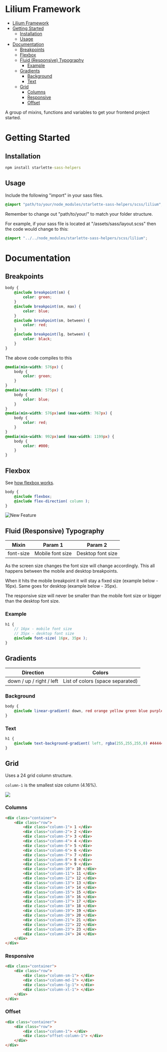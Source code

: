 # Lilium Framework

- [Lilium Framework](#lilium-framework)
- [Getting Started](#getting-started)
  - [Installation](#installation)
  - [Usage](#usage)
- [Documentation](#documentation)
  - [Breakpoints](#breakpoints)
  - [Flexbox](#flexbox)
  - [Fluid (Responsive) Typography](#fluid-responsive-typography)
    - [Example](#example)
  - [Gradients](#gradients)
    - [Background](#background)
    - [Text](#text)
  - [Grid](#grid)
    - [Columns](#columns)
    - [Responsive](#responsive)
    - [Offset](#offset)

A group of mixins, functions and variables to get your frontend project started.

# Getting Started

## Installation

```cmd
npm install starlette-sass-helpers
```

## Usage

Include the following "import" in your sass files. 

```scss
@import "path/to/your/node_modules/starlette-sass-helpers/scss/lilium";
```

Remember to change out "path/to/your/" to match your folder structure.

For example, if your sass file is located at "/assets/sass/layout.scss" then the code would change to this:

```scss
@import "../../node_modules/starlette-sass-helpers/scss/lilium";
```

# Documentation

## Breakpoints

```scss
body {
    @include breakpoint(sm) { 
        color: green;
    }
    @include breakpoint(sm, max) { 
        color: blue;
    }
    @include breakpoint(sm, between) {
        color: red;
    }
    @include breakpoint(lg, between) {
        color: black;
    }
}
```

The above code compiles to this

```css
@media(min-width: 576px) {
    body {
        color: green;
    }
}
@media(max-width: 575px) {
    body {
        color: blue;
    }
}
@media(min-width: 576px)and (max-width: 767px) {
    body {
        color: red;
    }
}
@media(min-width: 992px)and (max-width: 1199px) {
    body {
        color: #000;
    }
}
```

## Flexbox

See [how flexbox works](https://developer.mozilla.org/en-US/docs/Glossary/Flexbox). 

```scss
body {
    @include flexbox;
    @include flex-direction( column );
}
```

![New Feature](https://user-images.githubusercontent.com/19154356/124391000-9c725d80-dcee-11eb-953f-4044ca557752.png)

## Fluid (Responsive) Typography

| Mixin | Param 1 | Param 2 |
|---|---|---|
| font-size | Mobile font size | Desktop font size |

As the screen size changes the font size will change accordingly. This all happens between the mobile and desktop breakpoints.

When it hits the mobile breakpoint it will stay a fixed size (example below - 16px). Same goes for desktop (example below - 35px).

The responsive size will never be smaller than the mobile font size or bigger than the desktop font size. 

### Example

```scss
h1 {
    // 16px - mobile font size
    // 35px - desktop font size
    @include font-size( 16px, 35px );
}
```

## Gradients

| Direction | Colors |
|---|---|
| down / up / right / left | List of colors (space separated) |

### Background

```scss
body {
    @include linear-gradient( down, red orange yellow green blue purple pink );
}
```

### Text

```scss
h1 {
    @include text-background-gradient( left, rgba(255,255,255,0) #444444 );
}
```

## Grid

Uses a 24 grid column structure.

`column-1` is the smallest size column (4.16%).

![](https://user-images.githubusercontent.com/19154356/124390915-22da6f80-dcee-11eb-859b-6268b143a8e9.png)

### Columns

```html
<div class="container">
    <div class="row">
        <div class="column-1"> 1 </div>
        <div class="column-2"> 2 </div>
        <div class="column-3"> 3 </div>
        <div class="column-4"> 4 </div>
        <div class="column-5"> 5 </div>
        <div class="column-6"> 6 </div>
        <div class="column-7"> 7 </div>
        <div class="column-8"> 8 </div>
        <div class="column-9"> 9 </div>
        <div class="column-10"> 10 </div>
        <div class="column-11"> 11 </div>
        <div class="column-12"> 12 </div>
        <div class="column-13"> 13 </div>
        <div class="column-14"> 14 </div>
        <div class="column-15"> 15 </div>
        <div class="column-16"> 16 </div>
        <div class="column-17"> 17 </div>
        <div class="column-18"> 18 </div>
        <div class="column-19"> 19 </div>
        <div class="column-20"> 20 </div>
        <div class="column-21"> 21 </div>
        <div class="column-22"> 22 </div>
        <div class="column-23"> 23 </div>
        <div class="column-24"> 24 </div>
    </div>
</div>
```

### Responsive

```html
<div class="container">
    <div class="row">
        <div class="column-sm-1"> </div>
        <div class="column-md-1"> </div>
        <div class="column-lg-1"> </div>
        <div class="column-xl-1"> </div>
    </div>
</div>
```

### Offset

```html
<div class="container">
    <div class="row">
        <div class="column-1"> </div>
        <div class="offset-column-1"> </div>
    </div>
</div>
```
